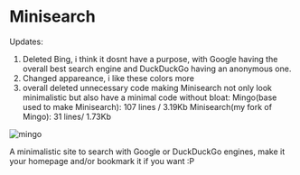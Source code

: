 # Minisearch

Updates:

  1. Deleted Bing, i think it dosnt have a purpose, with Google
  having the overall best search engine and DuckDuckGo having an anonymous one.
  2. Changed appareance, i like these colors more      
  3. overall deleted unnecessary code making Minisearch not only look       
  minimalistic but also have a minimal code without bloat:                                 Mingo(base used to make Minisearch):      107 lines / 3.19Kb                             Minisearch(my fork of Mingo):             31 lines/ 1.73Kb
            
![mingo](https://panfu28.neocities.org/Mini.png)

A minimalistic site to search with Google or DuckDuckGo engines, make it your homepage and/or bookmark it if you want :P
